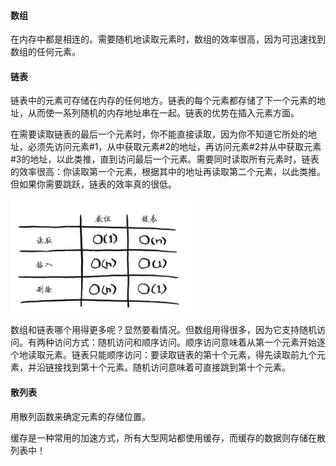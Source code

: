 #### 数组

在内存中都是相连的。需要随机地读取元素时，数组的效率很高，因为可迅速找到数组的任何元素。

#### 链表

链表中的元素可存储在内存的任何地方。链表的每个元素都存储了下一个元素的地址，从而使一系列随机的内存地址串在一起。链表的优势在插入元素方面。

在需要读取链表的最后一个元素时，你不能直接读取，因为你不知道它所处的地址，必须先访问元素#1，从中获取元素#2的地址，再访问元素#2并从中获取元素#3的地址，以此类推，直到访问最后一个元素。需要同时读取所有元素时，链表的效率很高：你读取第一个元素，根据其中的地址再读取第二个元素，以此类推。但如果你需要跳跃，链表的效率真的很低。

![1567653928882](../../_assets/image/1567653928882.png)

数组和链表哪个用得更多呢？显然要看情况。但数组用得很多，因为它支持随机访问。有两种访问方式：随机访问和顺序访问。顺序访问意味着从第一个元素开始逐个地读取元素。链表只能顺序访问：要读取链表的第十个元素，得先读取前九个元素，并沿链接找到第十个元素。随机访问意味着可直接跳到第十个元素。



#### 散列表

用散列函数来确定元素的存储位置。

缓存是一种常用的加速方式，所有大型网站都使用缓存，而缓存的数据则存储在散列表中！



































